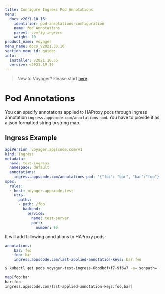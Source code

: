 ```yaml
---
title: Configure Ingress Pod Annotations
menu:
  docs_v2021.10.16:
    identifier: pod-annotations-configuration
    name: Pod Annotations
    parent: config-ingress
    weight: 10
product_name: voyager
menu_name: docs_v2021.10.16
section_menu_id: guides
info:
  installer: v2021.10.16
  version: v2021.10.16
---
```


> New to Voyager? Please start [here](/docs/v2021.10.16/concepts/overview).

# Pod Annotations

You can specify annotations applied to HAProxy pods through ingress annotation `ingress.appscode.com/annotations-pod`. You have to provide it as a json formatted string to string map.

## Ingress Example

```yaml
apiVersion: voyager.appscode.com/v1
kind: Ingress
metadata:
  name: test-ingress
  namespace: default
  annotations:
    ingress.appscode.com/annotations-pod: '{"foo": "bar", "bar":"foo"}'
spec:
  rules:
  - host: voyager.appscode.test
    http:
      paths:
      - path: /foo
        backend:
          service:
            name: test-server
            port:
              number: 80
```

It will add following annotations to HAProxy pods:

```yaml
annotations:
    bar: foo
    foo: bar
    ingress.appscode.com/last-applied-annotation-keys: bar,foo
```

```bash
$ kubectl get pods voyager-test-ingress-6dbdbdf4f7-9f6w7 -o=jsonpath='{.metadata.annotations}' | tr " " "\n"

map[foo:bar
bar:foo
ingress.appscode.com/last-applied-annotation-keys:foo,bar]
```